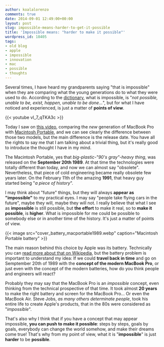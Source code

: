 ```yaml
---
author: koalalorenzo
comments: true
date: 2014-09-01 12:49:00+00:00
layout: post
slug: impossible-means-harder-to-get-it-possible
title: 'Impossible means: "harder to make it possible"'
wordpress_id: 18405
tags:
- old blog
- apple
- impossible
- innovation
- mac
- possible
- thoughts
---
```


Several times, I have heard my grandparents saying "that is impossible" when they are comparing what the young generations do to what they were used to do. According to the [dictionary](http://en.wiktionary.org/wiki/impossible), what is impossible, is "_not possible, unable to be, exist, happen, unable to be done..._", but for what I have noticed and experienced, is just a matter of **points of view**. <!--more-->

{{< youtube vI_7_qTKA3c >}}

Today I saw on [this video](https://www.youtube.com/watch?v=vI_7_qTKA3c), comparing the _new_ generation of MacBook Pro with [Macintosh Portable](http://en.wikipedia.org/wiki/Macintosh_Portable), and we can see clearly the difference between those two models, but the main difference is the release date. You have all the rights to say me that I am talking about a trivial thing, but it's really good to introduce the thought I have in my mind. 

The Macintosh Portable, yes that _big-plastic-"90's gray"-heavy thing_, was released on the **September 20th 1989**. At that time the technologies were totally different than today, and now we can almost say "obsolete". Nevertheless, that piece of cold engineering became really obsolete few years later. On the February 11th of the amazing **1991**, that heavy guy started being "_a piece of history_".

I may think about "future" things, but they will always **appear as "impossible"** to my practical eyes. I may say "people take flying cars in the future", maybe they will, maybe they will not. I really believe that what I see as **impossible** is still possible, but **the effort** to make it real, so to **make it possible**, is **higher**. What is impossible for me could be possible to somebody else or in another time of the history. It's just a matter of points of view.


{{< image src="cover_battery_macportable1989.webp" caption="Macintosh Portable battery" >}}

The main reason behind this choice by Apple was its battery. Technically you can [read more about that on Wikipedia](http://en.wikipedia.org/wiki/Macintosh_Portable#Criticism), but the battery problem is important to understand my idea: If we could **travel back in time** and go on Semptember 20th of 1989 with the **concept of the modern MacBook Pro**, or just even with the concept of the modern batteries, how do you think people and engineers will react?

Probably they may say that the MacBook Pro is an _impossible_ concept, even thinking from the technical prospective of that time. It took almost **20 years** to make the right battery and screen for the MacBook Pro... Or even the MacBook Air. Steve Jobs, _as many others determinate people_, took his entire life to create Apple's products, that in the 80s were considered as "_impossible_".

That's also why I think that if you have a concept that may appear impossible, **you can push to make it possible**: steps by steps, goals by goals, everybody can change the world somehow, and make their dreams come true! That's why from my point of view, what it is "**impossible**" is just **harder** to be **possible**.
